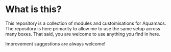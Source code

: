 # What is this?

This repository is a collection of modules and customisations for Aquamacs.
The repository is here primarity to allow me to use the same setup across
many boxes. That said, you are welcome to use anything you find in here.

Improvement suggestions are always welcome!
